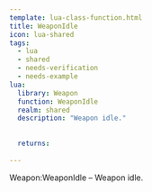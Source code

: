 ```yaml
---
template: lua-class-function.html
title: WeaponIdle
icon: lua-shared
tags:
  - lua
  - shared
  - needs-verification
  - needs-example
lua:
  library: Weapon
  function: WeaponIdle
  realm: shared
  description: "Weapon idle."
  
  
  returns:
    
---
```


<div class="lua__search__keywords">
Weapon:WeaponIdle &#x2013; Weapon idle.
</div>
